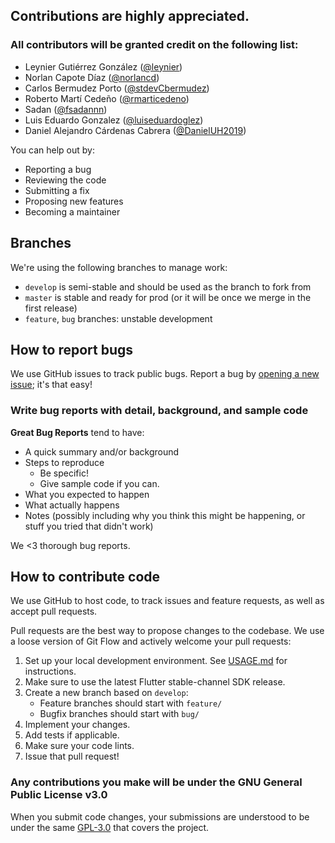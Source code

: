 ## Contributions are highly appreciated.

### All contributors will be granted credit on the following list:

* Leynier Gutiérrez González ([@leynier](https://github.com/leynier))
* Norlan Capote Díaz ([@norlancd](https://github.com/norlancd))
* Carlos Bermudez Porto ([@stdevCbermudez](https://github.com/stdevCbermudez))
* Roberto Martí Cedeño ([@rmarticedeno](https://github.com/rmarticedeno))
* Sadan ([@fsadannn](https://github.com/fsadannn))
* Luis Eduardo Gonzalez ([@luiseduardoglez](https://github.com/luiseduardoglez))
* Daniel Alejandro Cárdenas Cabrera ([@DanielUH2019](https://github.com/DanielUH2019))

You can help out by: 
- Reporting a bug
- Reviewing the code
- Submitting a fix
- Proposing new features
- Becoming a maintainer

## Branches

We're using the following branches to manage work:
- `develop` is semi-stable and should be used as the branch to fork from
- `master` is stable and ready for prod (or it will be once we merge in the first release)
- `feature`, `bug` branches: unstable development

## How to report bugs

We use GitHub issues to track public bugs. Report a bug by [opening a new issue](https:ithub.//gcom/covid19-cuba-efforts/covid19cuba-app/issues/new/choose); it's that easy!

### Write bug reports with detail, background, and sample code

**Great Bug Reports** tend to have:

- A quick summary and/or background
- Steps to reproduce
  - Be specific!
  - Give sample code if you can.
- What you expected to happen
- What actually happens
- Notes (possibly including why you think this might be happening, or stuff you tried that didn't work)

We <3 thorough bug reports.

## How to contribute code

We use GitHub to host code, to track issues and feature requests, as well as accept pull requests.

Pull requests are the best way to propose changes to the codebase. We use a loose version of Git Flow
and actively welcome your pull requests:

1. Set up your local development environment. See [USAGE.md](USAGE.md) for instructions.
1. Make sure to use the latest Flutter stable-channel SDK release.
1. Create a new branch based on `develop`:
   - Feature branches should start with `feature/`
   - Bugfix branches should start with `bug/`
1. Implement your changes.
1. Add tests if applicable.
1. Make sure your code lints.
1. Issue that pull request!

### Any contributions you make will be under the GNU General Public License v3.0

When you submit code changes, your submissions are understood to be under the same [GPL-3.0](LICENSE) that covers the project.
